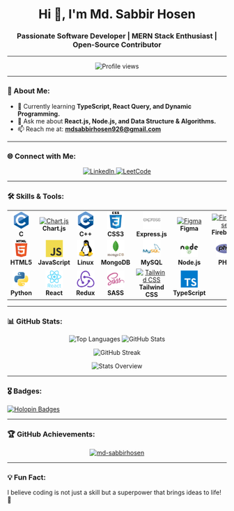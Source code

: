<h1 align="center">Hi 👋, I'm Md. Sabbir Hosen</h1>
<h3 align="center">Passionate Software Developer | MERN Stack Enthusiast | Open-Source Contributor</h3>

---

<p align="center">
  <img src="https://komarev.com/ghpvc/?username=jawwadalsabbir&label=Profile%20views&color=0e75b6&style=flat" alt="Profile views" />
</p>

---

### 🚀 About Me:
- 🌱 Currently learning **TypeScript, React Query, and Dynamic Programming.**
- 💬 Ask me about **React.js, Node.js, and Data Structure & Algorithms.**
- 📫 Reach me at: **mdsabbirhosen926@gmail.com**

---

### 🌐 Connect with Me:
<p align="center">
  <a href="https://www.linkedin.com/in/md-sabbir-hosenn/" target="_blank">
    <img src="https://img.shields.io/badge/LinkedIn-%230077B5.svg?style=for-the-badge&logo=linkedin&logoColor=white" alt="LinkedIn" />
  </a>
  <a href="https://www.leetcode.com/captain_string" target="_blank">
    <img src="https://img.shields.io/badge/LeetCode-%23FFA116.svg?style=for-the-badge&logo=leetcode&logoColor=white" alt="LeetCode" />
  </a>
</p>

---

### 🛠️ Skills & Tools:

<table align="center">
  <tr>
    <td align="center" width="100">
      <a href="https://www.cprogramming.com/" target="_blank" rel="noreferrer">
        <img src="https://raw.githubusercontent.com/devicons/devicon/master/icons/c/c-original.svg" alt="C" width="40" height="40"/>
      </a>
        <br><b>C</b>
    </td>
    <td align="center" width="100">
      <a href="https://www.chartjs.org" target="_blank" rel="noreferrer">
        <img src="https://www.chartjs.org/media/logo-title.svg" alt="Chart.js" width="40" height="40"/>
      </a>
        <br><b>Chart.js</b>
    </td>
    <td align="center" width="100">
      <a href="https://www.w3schools.com/cpp/" target="_blank" rel="noreferrer">
        <img src="https://raw.githubusercontent.com/devicons/devicon/master/icons/cplusplus/cplusplus-original.svg" alt="C++" width="40" height="40"/>
      </a>
        <br><b>C++</b>
    </td>
    <td align="center" width="100">
      <a href="https://www.w3schools.com/css/" target="_blank" rel="noreferrer">
        <img src="https://raw.githubusercontent.com/devicons/devicon/master/icons/css3/css3-original-wordmark.svg" alt="CSS3" width="40" height="40"/>
      </a>
        <br><b>CSS3</b>
    </td>
    <td align="center" width="100">
      <a href="https://expressjs.com" target="_blank" rel="noreferrer">
        <img src="https://raw.githubusercontent.com/devicons/devicon/master/icons/express/express-original-wordmark.svg" alt="Express.js" width="40" height="40"/>
      </a>
        <br><b>Express.js</b>
    </td>
    <td align="center" width="100">
      <a href="https://www.figma.com/" target="_blank" rel="noreferrer">
        <img src="https://www.vectorlogo.zone/logos/figma/figma-icon.svg" alt="Figma" width="40" height="40"/>
      </a>
        <br><b>Figma</b>
    </td>
    <td align="center" width="100">
      <a href="https://firebase.google.com/" target="_blank" rel="noreferrer">
        <img src="https://www.vectorlogo.zone/logos/firebase/firebase-icon.svg" alt="Firebase" width="40" height="40"/>
      </a>
        <br><b>Firebase</b>
    </td>
    <td align="center" width="100">
      <a href="https://git-scm.com/" target="_blank" rel="noreferrer">
        <img src="https://www.vectorlogo.zone/logos/git-scm/git-scm-icon.svg" alt="Git" width="40" height="40"/>
      </a>
        <br><b>Git</b>
    </td>
  </tr>
  <tr>
    <td align="center" width="100">
      <a href="https://www.w3.org/html/" target="_blank" rel="noreferrer">
        <img src="https://raw.githubusercontent.com/devicons/devicon/master/icons/html5/html5-original-wordmark.svg" alt="HTML5" width="40" height="40"/>
      </a>
        <br><b>HTML5</b>
    </td>
    <td align="center" width="100">
      <a href="https://developer.mozilla.org/en-US/docs/Web/JavaScript" target="_blank" rel="noreferrer">
        <img src="https://raw.githubusercontent.com/devicons/devicon/master/icons/javascript/javascript-original.svg" alt="JavaScript" width="40" height="40"/>
      </a>
        <br><b>JavaScript</b>
    </td>
    <td align="center" width="100">
      <a href="https://www.linux.org/" target="_blank" rel="noreferrer">
        <img src="https://raw.githubusercontent.com/devicons/devicon/master/icons/linux/linux-original.svg" alt="Linux" width="40" height="40"/>
      </a>
        <br><b>Linux</b>
    </td>
    <td align="center" width="100">
      <a href="https://www.mongodb.com/" target="_blank" rel="noreferrer">
        <img src="https://raw.githubusercontent.com/devicons/devicon/master/icons/mongodb/mongodb-original-wordmark.svg" alt="MongoDB" width="40" height="40"/>
      </a>
        <br><b>MongoDB</b>
    </td>
    <td align="center" width="100">
      <a href="https://www.mysql.com/" target="_blank" rel="noreferrer">
        <img src="https://raw.githubusercontent.com/devicons/devicon/master/icons/mysql/mysql-original-wordmark.svg" alt="MySQL" width="40" height="40"/>
      </a>
        <br><b>MySQL</b>
    </td>
    <td align="center" width="100">
      <a href="https://nodejs.org" target="_blank" rel="noreferrer">
        <img src="https://raw.githubusercontent.com/devicons/devicon/master/icons/nodejs/nodejs-original-wordmark.svg" alt="Node.js" width="40" height="40"/>
      </a>
        <br><b>Node.js</b>
    </td>
    <td align="center" width="100">
      <a href="https://www.php.net" target="_blank" rel="noreferrer">
        <img src="https://raw.githubusercontent.com/devicons/devicon/master/icons/php/php-original.svg" alt="PHP" width="40" height="40"/>
      </a>
        <br><b>PHP</b>
    </td>
    <td align="center" width="100">
      <a href="https://postman.com" target="_blank" rel="noreferrer">
        <img src="https://www.vectorlogo.zone/logos/getpostman/getpostman-icon.svg" alt="Postman" width="40" height="40"/>
      </a>
        <br><b>Postman</b>
    </td>
  </tr>
  <tr>
    <td align="center" width="100">
      <a href="https://www.python.org" target="_blank" rel="noreferrer">
        <img src="https://raw.githubusercontent.com/devicons/devicon/master/icons/python/python-original.svg" alt="Python" width="40" height="40"/>
      </a>
        <br><b>Python</b>
    </td>
    <td align="center" width="100">
      <a href="https://reactjs.org/" target="_blank" rel="noreferrer">
        <img src="https://raw.githubusercontent.com/devicons/devicon/master/icons/react/react-original-wordmark.svg" alt="React" width="40" height="40"/>
      </a>
        <br><b>React</b>
    </td>
    <td align="center" width="100">
      <a href="https://redux.js.org" target="_blank" rel="noreferrer">
        <img src="https://raw.githubusercontent.com/devicons/devicon/master/icons/redux/redux-original.svg" alt="Redux" width="40" height="40"/>
      </a>
        <br><b>Redux</b>
    </td>
    <td align="center" width="100">
      <a href="https://sass-lang.com" target="_blank" rel="noreferrer">
        <img src="https://raw.githubusercontent.com/devicons/devicon/master/icons/sass/sass-original.svg" alt="SASS" width="40" height="40"/>
      </a>
        <br><b>SASS</b>
    </td>
    <td align="center" width="100">
      <a href="https://tailwindcss.com/" target="_blank" rel="noreferrer">
        <img src="https://www.vectorlogo.zone/logos/tailwindcss/tailwindcss-icon.svg" alt="Tailwind CSS" width="40" height="40"/>
      </a>
        <br><b>Tailwind CSS</b>
    </td>
    <td align="center" width="100">
      <a href="https://www.typescriptlang.org/" target="_blank" rel="noreferrer">
        <img src="https://raw.githubusercontent.com/devicons/devicon/master/icons/typescript/typescript-original.svg" alt="TypeScript" width="40" height="40"/>
      </a>
        <br><b>TypeScript</b>
    </td>
  </tr>
</table>


---

### 📊 GitHub Stats:

<p align="center">
  <!-- First Row: Top Languages and GitHub Stats side by side -->
  <img src="https://github-readme-stats.vercel.app/api/top-langs?username=md-sabbirhosen&show_icons=true&locale=en&layout=compact&hide_border=false&border_color=grey" alt="Top Languages" width="48%" height="200" />
  <img src="https://github-readme-stats.vercel.app/api?username=md-sabbirhosen&show_icons=true&locale=en&hide_border=false&border_color=grey" alt="GitHub Stats" width="48%" height="200" />
</p>

<p align="center">
  <!-- Second Row: GitHub Streak -->
  <img src="https://github-readme-streak-stats.herokuapp.com/?user=md-sabbirhosen&hide_border=false&border_color=grey" alt="GitHub Streak" width="96%" height="200" />
</p>

<p align="center">
  <!-- Aesthetic separator -->
  <img src="https://img.shields.io/badge/Stats_Overview-%E2%9C%94-success?style=flat" alt="Stats Overview" />
</p>






---

### 🎖️ Badges:

[![Holopin Badges](https://holopin.me/jawwad)](https://holopin.io/@jawwad)

---

### 🏆 GitHub Achievements:

<p align="center">
  <a href="https://github.com/ryo-ma/github-profile-trophy"><img align = "center" src="https://github-profile-trophy.vercel.app/?username=md-sabbirhosen" alt="md-sabbirhosen" /></a>
</p>

---

### 💡 Fun Fact:
I believe coding is not just a skill but a superpower that brings ideas to life! 🚀
